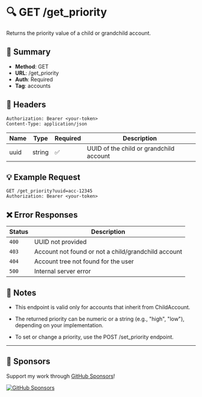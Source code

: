 # 🔍 GET /get_priority
Returns the priority value of a child or grandchild account.

## 📌 Summary
- **Method**: GET
- **URL**: /get_priority
- **Auth**: Required
- **Tag**: accounts

## 🔐 Headers

```
Authorization: Bearer <your-token>
Content-Type: application/json
```
| Name | Type   | Required | Description                             |
| ---- | ------ | -------- | --------------------------------------- |
| uuid | string | ✅        | UUID of the child or grandchild account |

## 💡 Example Request
```
GET /get_priority?uuid=acc-12345
Authorization: Bearer <your-token>
```
## ❌ Error Responses
| Status | Description                                         |
| ------ | --------------------------------------------------- |
| `400`  | UUID not provided                                   |
| `403`  | Account not found or not a child/grandchild account |
| `404`  | Account tree not found for the user                 |
| `500`  | Internal server error                               |


## 🧠 Notes
- This endpoint is valid only for accounts that inherit from ChildAccount.

- The returned priority can be numeric or a string (e.g., "high", "low"), depending on your implementation.

- To set or change a priority, use the POST /set_priority endpoint.

---
## 💖 Sponsors

Support my work through [GitHub Sponsors](https://github.com/sponsors/statisticsguru1)!

[![GitHub Sponsors](https://img.shields.io/github/sponsors/statisticsguru1?style=flat-square)](https://github.com/sponsors/statisticsguru1)
